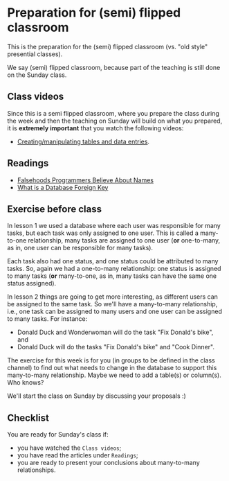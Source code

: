 # Preparation for (semi) flipped classroom

This is the preparation for the (semi) flipped classroom (vs. "old style" presential classes). 

We say (semi) flipped classroom, because part of the teaching is still done on the Sunday class.


## Class videos

Since this is a semi flipped classroom, where you prepare the class during the week and then the teaching on Sunday will build on what you prepared, it is **extremely important** that you watch the following videos:

 - [Creating/manipulating tables and data entries](https://drive.google.com/file/d/18Agl0r23pepFpXzU35KLOhAoi1RdnUnR/view?usp=sharing).

## Readings

- [Falsehoods Programmers Believe About Names](http://www.kalzumeus.com/2010/06/17/falsehoods-programmers-believe-about-names/)
- [What is a Database Foreign Key](http://databases.about.com/cs/specificproducts/g/foreignkey.htm)


## Exercise before class

In lesson 1 we used a database where each user was responsible for many tasks, but each task was only assigned to one user.
This is called a many-to-one relationship, many tasks are assigned to one user (**or** one-to-many, as in, one user can be responsible for many tasks).

Each task also had one status, and one status could be attributed to many tasks. 
So, again we had a one-to-many relationship: one status is assigned to many tasks (**or** many-to-one, as in, many tasks can have the same one status assigned).

In lesson 2 things are going to get more interesting, as different users can be assigned to the same task.
So we'll have a many-to-many relationship, i.e., one task can be assigned to many users and one user can be assigned to many tasks.
For instance:
 - Donald Duck and Wonderwoman will do the task "Fix Donald's bike", and
 - Donald Duck will do the tasks "Fix Donald's bike" and "Cook Dinner".

The exercise for this week is for you (in groups to be defined in the class channel) to find out what needs to change in the database to support this many-to-many relationship.
Maybe we need to add a table(s) or column(s). Who knows?

We'll start the class on Sunday by discussing your proposals :)


## Checklist

You are ready for Sunday's class if:
 - you have watched the `Class videos`;
 - you have read the articles under `Readings`;
 - you are ready to present your conclusions about many-to-many relationships.
